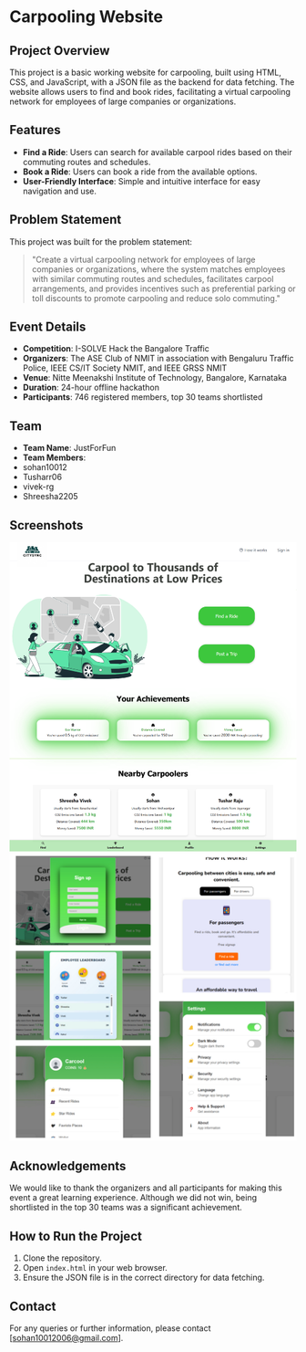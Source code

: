 # Carpooling Website

## Project Overview
This project is a basic working website for carpooling, built using HTML, CSS, and JavaScript, with a JSON file as the backend for data fetching. The website allows users to find and book rides, facilitating a virtual carpooling network for employees of large companies or organizations.

## Features
- **Find a Ride**: Users can search for available carpool rides based on their commuting routes and schedules.
- **Book a Ride**: Users can book a ride from the available options.
- **User-Friendly Interface**: Simple and intuitive interface for easy navigation and use.

## Problem Statement
This project was built for the problem statement:
> "Create a virtual carpooling network for employees of large companies or organizations, where the system matches employees with similar commuting routes and schedules, facilitates carpool arrangements, and provides incentives such as preferential parking or toll discounts to promote carpooling and reduce solo commuting."

## Event Details
- **Competition**: I-SOLVE Hack the Bangalore Traffic
- **Organizers**: The ASE Club of NMIT in association with Bengaluru Traffic Police, IEEE CS/IT Society NMIT, and IEEE GRSS NMIT
- **Venue**: Nitte Meenakshi Institute of Technology, Bangalore, Karnataka
- **Duration**: 24-hour offline hackathon
- **Participants**: 746 registered members, top 30 teams shortlisted

## Team
- **Team Name**: JustForFun
- **Team Members**:
- sohan10012
- Tusharr06
- vivek-rg
- Shreesha2205

## Screenshots

![Project Screenshot](screenshot1.png)
![Project Screenshot](screenshot2.jpg)


## Acknowledgements
We would like to thank the organizers and all participants for making this event a great learning experience. Although we did not win, being shortlisted in the top 30 teams was a significant achievement.

## How to Run the Project
1. Clone the repository.
2. Open `index.html` in your web browser.
3. Ensure the JSON file is in the correct directory for data fetching.

## Contact
For any queries or further information, please contact [sohan10012006@gmail.com].

